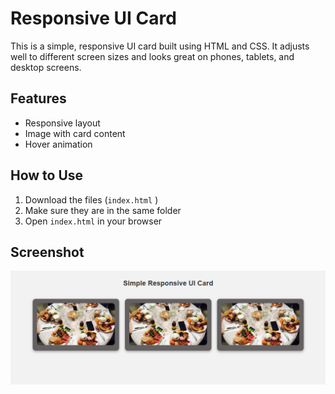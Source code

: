 # Responsive UI Card

This is a simple, responsive UI card built using HTML and CSS. It adjusts well to different screen sizes and looks great on phones, tablets, and desktop screens.

## Features

- Responsive layout
- Image with card content
- Hover animation


## How to Use

1. Download the files (`index.html` )
2. Make sure they are in the same folder
3. Open `index.html` in your browser

## Screenshot

![responsive UI Card](screenshot.png)

